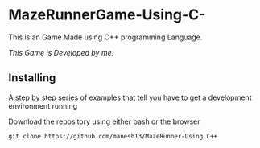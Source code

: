 # MazeRunnerGame-Using-C-
This is an Game Made using C++ programming Language.

*This Game is Developed by me.*

## Installing
A step by step series of examples that tell you have to get a development environment running

Download the repository using either bash or the browser
```
git clone https://github.com/manesh13/MazeRunner-Using C++
```
